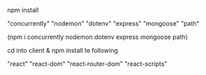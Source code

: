 npm install

"concurrently"
"nodemon"
"dotenv"
"express"
"mongoose"
"path"

(npm i concurrently nodemon dotenv express mongoose path)

cd into client & npm install te following

"react"
"react-dom"
"react-router-dom"
"react-scripts"
